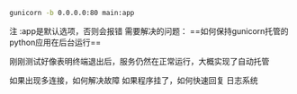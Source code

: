```bash
gunicorn -b 0.0.0.0:80 main:app
```
注   :app是默认选项，否则会报错
需要解决的问题：
==如何保持gunicorn托管的python应用在后台运行==

刚刚测试好像表明终端退出后，服务仍然在正常运行，大概实现了自动托管

如果出现多连接，如何解决故障
如果程序挂了，如何快速回复
日志系统